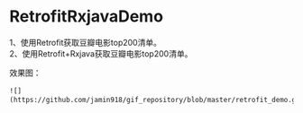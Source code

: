 # RetrofitRxjavaDemo
1、使用Retrofit获取豆瓣电影top200清单。  
2、使用Retrofit+Rxjava获取豆瓣电影top200清单。  

效果图：

    ![](https://github.com/jamin918/gif_repository/blob/master/retrofit_demo.gif)